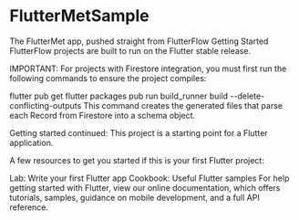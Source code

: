 # FlutterMetSample
The FlutterMet app, pushed straight from FlutterFlow
Getting Started
FlutterFlow projects are built to run on the Flutter stable release.

IMPORTANT:
For projects with Firestore integration, you must first run the following commands to ensure the project compiles:

flutter pub get
flutter packages pub run build_runner build --delete-conflicting-outputs
This command creates the generated files that parse each Record from Firestore into a schema object.

Getting started continued:
This project is a starting point for a Flutter application.

A few resources to get you started if this is your first Flutter project:

Lab: Write your first Flutter app
Cookbook: Useful Flutter samples
For help getting started with Flutter, view our online documentation, which offers tutorials, samples, guidance on mobile development, and a full API reference.
